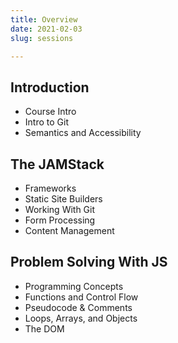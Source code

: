 ```yaml
---
title: Overview
date: 2021-02-03
slug: sessions

---
```

## Introduction

* Course Intro
* Intro to Git
* Semantics and Accessibility

## The JAMStack

* Frameworks
* Static Site Builders
* Working With Git
* Form Processing
* Content Management

## Problem Solving With JS

* Programming Concepts
* Functions and Control Flow
* Pseudocode & Comments
* Loops, Arrays, and Objects
* The DOM